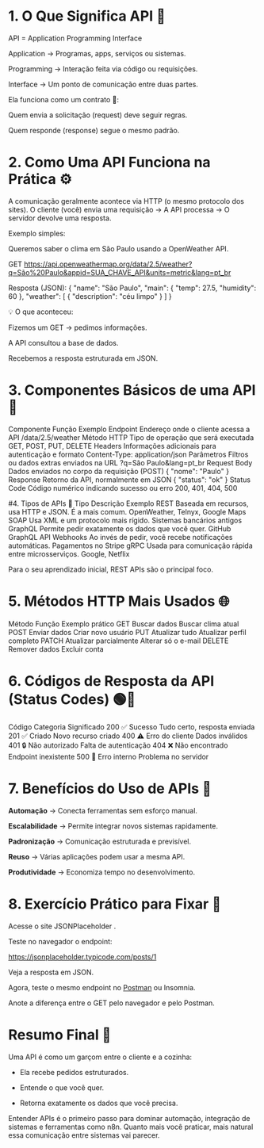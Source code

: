 # 1. O Que Significa API 🧠

API = Application Programming Interface

Application → Programas, apps, serviços ou sistemas.

Programming → Interação feita via código ou requisições.

Interface → Um ponto de comunicação entre duas partes.

Ela funciona como um contrato 📜:

Quem envia a solicitação (request) deve seguir regras.

Quem responde (response) segue o mesmo padrão.

# 2. Como Uma API Funciona na Prática ⚙️

A comunicação geralmente acontece via HTTP (o mesmo protocolo dos sites).
O cliente (você) envia uma requisição → A API processa → O servidor devolve uma resposta.

Exemplo simples:

Queremos saber o clima em São Paulo usando a OpenWeather API.

GET https://api.openweathermap.org/data/2.5/weather?q=São%20Paulo&appid=SUA_CHAVE_API&units=metric&lang=pt_br

Resposta (JSON):
{
  "name": "São Paulo",
  "main": {
    "temp": 27.5,
    "humidity": 60
  },
  "weather": [
    {
      "description": "céu limpo"
    }
  ]
}


💡 O que aconteceu:

Fizemos um GET → pedimos informações.

A API consultou a base de dados.

Recebemos a resposta estruturada em JSON.

# 3. Componentes Básicos de uma API 🧩
Componente	Função	Exemplo
Endpoint	Endereço onde o cliente acessa a API	/data/2.5/weather
Método HTTP	Tipo de operação que será executada	GET, POST, PUT, DELETE
Headers	Informações adicionais para autenticação e formato	Content-Type: application/json
Parâmetros	Filtros ou dados extras enviados na URL	?q=São Paulo&lang=pt_br
Request Body	Dados enviados no corpo da requisição (POST)	{ "nome": "Paulo" }
Response	Retorno da API, normalmente em JSON	{ "status": "ok" }
Status Code	Código numérico indicando sucesso ou erro	200, 401, 404, 500

#4. Tipos de APIs 🔄
Tipo	Descrição	Exemplo
REST	Baseada em recursos, usa HTTP e JSON. É a mais comum.	OpenWeather, Telnyx, Google Maps
SOAP	Usa XML e um protocolo mais rígido.	Sistemas bancários antigos
GraphQL	Permite pedir exatamente os dados que você quer.	GitHub GraphQL API
Webhooks	Ao invés de pedir, você recebe notificações automáticas.	Pagamentos no Stripe
gRPC	Usada para comunicação rápida entre microsserviços.	Google, Netflix

Para o seu aprendizado inicial, REST APIs são o principal foco.

# 5. Métodos HTTP Mais Usados 🌐
Método	Função	Exemplo prático
GET	Buscar dados	Buscar clima atual
POST	Enviar dados	Criar novo usuário
PUT	Atualizar tudo	Atualizar perfil completo
PATCH	Atualizar parcialmente	Alterar só o e-mail
DELETE	Remover dados	Excluir conta

# 6. Códigos de Resposta da API (Status Codes) 🟢🔴

Código	Categoria	Significado
200	✅ Sucesso	Tudo certo, resposta enviada
201	✅ Criado	Novo recurso criado
400	⚠️ Erro do cliente	Dados inválidos
401	🔒 Não autorizado	Falta de autenticação
404	❌ Não encontrado	Endpoint inexistente
500	🔴 Erro interno	Problema no servidor

# 7. Benefícios do Uso de APIs 🚀

**Automação** → Conecta ferramentas sem esforço manual.

**Escalabilidade** → Permite integrar novos sistemas rapidamente.

**Padronização** → Comunicação estruturada e previsível.

**Reuso** → Várias aplicações podem usar a mesma API.

**Produtividade** → Economiza tempo no desenvolvimento.

# 8. Exercício Prático para Fixar 🧠

Acesse o site JSONPlaceholder
.

Teste no navegador o endpoint:

https://jsonplaceholder.typicode.com/posts/1


Veja a resposta em JSON.

Agora, teste o mesmo endpoint no [Postman](https://github.com/pcfelias65-code/Automation/blob/Introdu%C3%A7%C3%A3o/0001a%20-%20Exerc%C3%ADcio%20PostMan.jpg) ou Insomnia.

Anote a diferença entre o GET pelo navegador e pelo Postman.

# Resumo Final 🏁

Uma API é como um garçom entre o cliente e a cozinha:

- Ela recebe pedidos estruturados.

- Entende o que você quer.

- Retorna exatamente os dados que você precisa.

Entender APIs é o primeiro passo para dominar automação, integração de sistemas e ferramentas como n8n.
Quanto mais você praticar, mais natural essa comunicação entre sistemas vai parecer.
